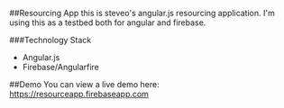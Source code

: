 ##Resourcing App
this is steveo's angular.js resourcing application. I'm using this as a testbed both for angular and firebase.

###Technology Stack
* Angular.js
* Firebase/Angularfire

##Demo
You can view a live demo here: https://resourceapp.firebaseapp.com
